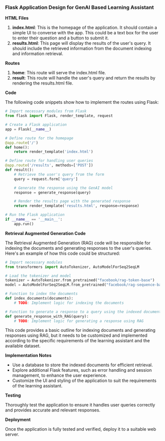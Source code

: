 ### Flask Application Design for GenAI Based Learning Assistant

**HTML Files**

1. **index.html**: This is the homepage of the application. It should contain a simple UI to converse with the app. This could be a text box for the user to enter their question and a button to submit it.
2. **results.html**: This page will display the results of the user's query. It should include the retrieved information from the document indexing and information retrieval.

**Routes**

1. **home**: This route will serve the index.html file.
2. **result**: This route will handle the user's query and return the results by rendering the results.html file.

**Code**

The following code snippets show how to implement the routes using Flask:

```python
# Import necessary modules from Flask
from flask import Flask, render_template, request

# Create a Flask application
app = Flask(__name__)

# Define route for the homepage
@app.route('/')
def home():
    return render_template('index.html')

# Define route for handling user queries
@app.route('/results', methods=['POST'])
def result():
    # Retrieve the user's query from the form
    query = request.form['query']

    # Generate the response using the GenAI model
    response = generate_response(query)

    # Render the results page with the generated response
    return render_template('results.html', response=response)

# Run the Flask application
if __name__ == '__main__':
    app.run()
```

**Retrieval Augmented Generation Code**

The Retrieval Augmented Generation (RAG) code will be responsible for indexing the documents and generating responses to the user's queries. Here's an example of how this code could be structured:

```python
# Import necessary modules
from transformers import AutoTokenizer, AutoModelForSeq2SeqLM

# Load the tokenizer and model
tokenizer = AutoTokenizer.from_pretrained("facebook/rag-token-base")
model = AutoModelForSeq2SeqLM.from_pretrained("facebook/rag-sequence-base")

# Function to index the documents
def index_documents(documents):
    # TODO: Implement logic for indexing the documents

# Function to generate a response to a query using the indexed documents
def generate_response_with_RAG(query):
    # TODO: Implement logic for generating a response using RAG
```

This code provides a basic outline for indexing documents and generating responses using RAG, but it needs to be customized and implemented according to the specific requirements of the learning assistant and the available dataset.

**Implementation Notes**

- Use a database to store the indexed documents for efficient retrieval.
- Explore additional Flask features, such as error handling and session management, to enhance the user experience.
- Customize the UI and styling of the application to suit the requirements of the learning assistant.

**Testing**

Thoroughly test the application to ensure it handles user queries correctly and provides accurate and relevant responses.

**Deployment**

Once the application is fully tested and verified, deploy it to a suitable web server.